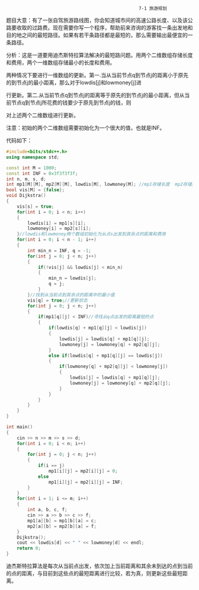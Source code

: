                                                       7-1 旅游规划

​		题目大意：有了一张自驾旅游路线图，你会知道城市间的高速公路长度、以及该公路要收取的过路费。现在需要你写一个程序，帮助前来咨询的游客找一条出发地和目的地之间的最短路径。如果有若干条路径都是最短的，那么需要输出最便宜的一条路径。

​		分析：这是一道要用迪杰斯特拉算法解决的最短路问题。用两个二维数组存储长度和费用，两个一维数组存储最小的长度和费用。

两种情况下要进行一维数组的更新。第一.当从当前节点q到节点j的距离小于原先的到节点j的最小距离，那么对于lowdis[j]和lowmoney[j]进

行更新。第二.从当前节点q到节点j的距离等于原先的到节点j的最小距离，但从当前节点q到节点j所花费的钱要少于原先到节点j的钱，则

对上述两个二维数组进行更新。

注意：初始的两个二维数组需要初始化为一个很大的值，也就是INF。

代码如下：

```c++
#include<bits/stdc++.h>
using namespace std;

const int M = 1000;
const int INF = 0x3f3f3f3f;
int n, m, s, d;
int mp1[M][M], mp2[M][M], lowdis[M], lowmoney[M]; //mp1存储长度  mp2存储费用
bool vis[M] = {false};
void Dijkstra()
{
    vis[s] = true;
    for(int i = 0; i < n; i++)
    {
        lowdis[i] = mp1[s][i];
        lowmoney[i] = mp2[s][i];
    }//lowdis和lowmoney两个数组初始化为从点s出发到其余点的距离和费用
    for(int i = 0; i < n - 1; i++)
    {
        int min_n = INF, q = -1;
        for(int j = 0; j < n; j++)
        {
            if(!vis[j] && lowdis[j] < min_n)
            {
                min_n = lowdis[j];
                q = j;
            }
        }//找到从当前点到其余点的距离中的最小值
        vis[q] = true;//更新状态
        for(int j = 0; j < n; j++)
        {
            if(mp1[q][j] < INF)//寻找从q点出发的距离最短的点
            {
                if(lowdis[q] + mp1[q][j] < lowdis[j])
                {
                    lowdis[j] = lowdis[q] + mp1[q][j];
                    lowmoney[j] = lowmoney[q] + mp2[q][j];
                }
                else if(lowdis[q] + mp1[q][j] == lowdis[j])
                {
                    if(lowmoney[q] + mp2[q][j] < lowmoney[j])
                    {
                        lowdis[j] = lowdis[q] + mp1[q][j];
                        lowmoney[j] = lowmoney[q] + mp2[q][j];
                    }
                }
            }
        }
    }
}

int main()
{
    cin >> n >> m >> s >> d;
    for(int i = 0; i < n; i++)
    {
        for(int j = 0; j < n; j++)
        {
            if(i == j)
                mp1[i][j] = mp2[i][j] = 0;
            else
                mp1[i][j] = mp2[i][j] = INF;
        }
    }
    for(int i = 1; i <= m; i++)
    {
        int a, b, c, f;
        cin >> a >> b >> c >> f;
        mp1[a][b] = mp1[b][a] = c;
        mp2[a][b] = mp2[b][a] = f;
    }
    Dijkstra();
    cout << lowdis[d] << " " << lowmoney[d] << endl;
    return 0;
}
```



​		迪杰斯特拉算法是每次从当前点出发，依次加上当前距离和其余未到达的点到当前的点的距离，与目前到这些点的最短距离进行比较，若为真，则更新这些最短距离。

